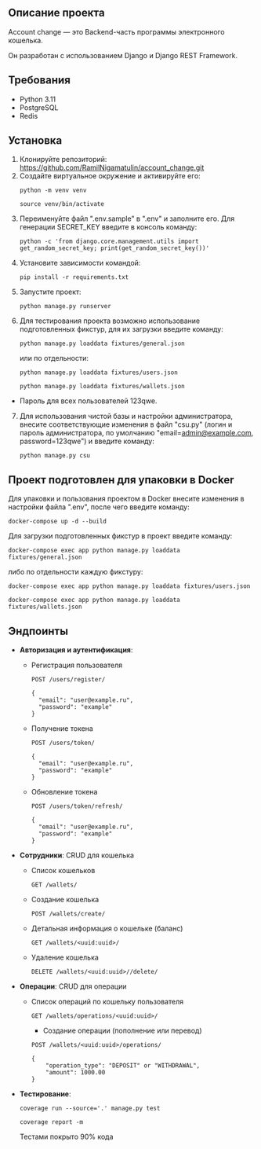 ## Описание проекта

Account change — это Backend-часть программы электронного кошелька. 

Он разработан с использованием Django и Django REST Framework. 

## Требования

- Python 3.11
- PostgreSQL
- Redis

## Установка
1. Клонируйте репозиторий: https://github.com/RamilNigamatulin/account_change.git
2. Создайте виртуальное окружение и активируйте его:
    ```
    python -m venv venv
    ```
    ```
    source venv/bin/activate
    ```
3. Переименуйте файл ".env.sample" в ".env" и заполните его.
Для генерации SECRET_KEY введите в консоль команду: 
    ```
    python -c 'from django.core.management.utils import get_random_secret_key; print(get_random_secret_key())'
    ```
4. Установите зависимости командой: 
    ```
    pip install -r requirements.txt
    ```
5. Запустите проект:
    ```
    python manage.py runserver
    ```
6. Для тестирования проекта возможно использование подготовленных фикстур, для их загрузки введите команду:
    ```
    python manage.py loaddata fixtures/general.json
    ```
    или по отдельности: 
    ```
    python manage.py loaddata fixtures/users.json
    ```
    ```
    python manage.py loaddata fixtures/wallets.json
    ```
- Пароль для всех пользователей 123qwe.
7. Для использования чистой базы и настройки администратора, внесите соответствующие изменения в файл "csu.py" (логин и пароль администратора, по умолчанию "email=admin@example.com, password=123qwe") и введите команду: 
    ```
    python manage.py csu
    ```
   
## Проект подготовлен для упаковки в Docker

Для упаковки и пользования проектом в Docker внесите изменения в настройки файла ".env", после чего введите команду:
```
docker-compose up -d --build
```

Для загрузки подготовленных фикстур в проект введите команду:
```
docker-compose exec app python manage.py loaddata fixtures/general.json
```
либо по отдельности каждую фикстуру: 
```
docker-compose exec app python manage.py loaddata fixtures/users.json
```
```
docker-compose exec app python manage.py loaddata fixtures/wallets.json
```

## Эндпоинты

- **Авторизация и аутентификация**:
  - Регистрация пользователя
    ```
    POST /users/register/
    ``` 
    ```
    {
      "email": "user@example.ru",
      "password": "example"
    }
    ```
  - Получение токена
    ```
    POST /users/token/
    ``` 
    ```
    {
      "email": "user@example.ru",
      "password": "example"
    }
    ```
  - Обновление токена
    ```
    POST /users/token/refresh/
    ```
    ```
    {
      "email": "user@example.ru",
      "password": "example"
    }
    ```
  
- **Сотрудники**:
    CRUD для кошелька
  - Список кошельков
    ```
    GET /wallets/
    ``` 
  - Создание кошелька
    ```
    POST /wallets/create/
    ```
  - Детальная информация о кошельке (баланс)
    ```
    GET /wallets/<uuid:uuid>/
    ```
  - Удаление кошелька
    ```
    DELETE /wallets/<uuid:uuid>//delete/
    ```

- **Операции**:
    CRUD для операции
  - Список операций по кошельку пользователя
    ```
    GET /wallets/operations/<uuid:uuid>/
    ``` 
    - Создание операции (пополнение или перевод)
    ```
    POST /wallets/<uuid:uuid>/operations/
    ``` 
    ```
    {
        "operation_type": "DEPOSIT" or "WITHDRAWAL",
        "amount": 1000.00
    }
    ```
    
- **Тестирование**:
    
  ```
  coverage run --source='.' manage.py test
  ```
  ```
  coverage report -m
  ```
    Тестами покрыто 90% кода